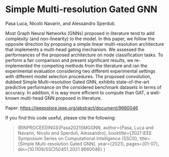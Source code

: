 # Simple Multi-resolution Gated GNN

Pasa Luca, Nicolò Navarin, and Alessandro Sperduti.

Most Graph Neural Networks (GNNs) proposed in literature tend to add complexity (and non-linearity) to the model. In this paper, we follow the opposite direction by proposing a simple linear multi-resolution architecture that implements a multi-head gating mechanism. We assessed the performances of the proposed architecture on node classification tasks. To perform a fair comparison and present significant results, we re-implemented the competing methods from the literature and ran the experimental evaluation considering two different experimental settings with different model selection procedures. The proposed convolution, dubbed Simple Multi-resolution Gated GNN, exhibits state-of-the-art predictive performance on the considered benchmark datasets in terms of accuracy. In addition, it is way more efficient to compute than GAT, a well-known  multi-head GNN proposed in literature.

Paper: https://ieeexplore.ieee.org/abstract/document/9660046

If you find this code useful, please cite the following:

>@INPROCEEDINGS{Pasa2021SMGGNN,
  author={Pasa, Luca and Navarin, Nicolo and Sperduti, Alessandro},
  booktitle={2021 IEEE Symposium Series on Computational Intelligence (SSCI)}, 
  title={Simple Multi-resolution Gated GNN}, 
  year={2021},
  pages={01-07},
  doi={10.1109/SSCI50451.2021.9660046}
 }

